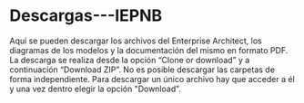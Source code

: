 # Descargas---IEPNB

Aquí se pueden descargar los archivos del Enterprise Architect, los diagramas de los modelos y la documentación del mismo en formato PDF. 
La descarga se realiza desde la opción “Clone or download” y a continuación “Download ZIP”. No es posible descargar las carpetas de forma independiente.
Para descargar un único archivo hay que acceder a él y una vez dentro elegir la opción "Download".
